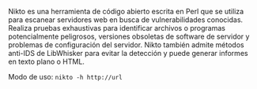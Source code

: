 Nikto es una herramienta de código abierto escrita en Perl que se utiliza para escanear servidores web en busca de vulnerabilidades conocidas. Realiza pruebas exhaustivas para identificar archivos o programas potencialmente peligrosos, versiones obsoletas de software de servidor y problemas de configuración del servidor. Nikto también admite métodos anti-IDS de LibWhisker para evitar la detección y puede generar informes en texto plano o HTML.

Modo de uso: ```nikto -h http://url```